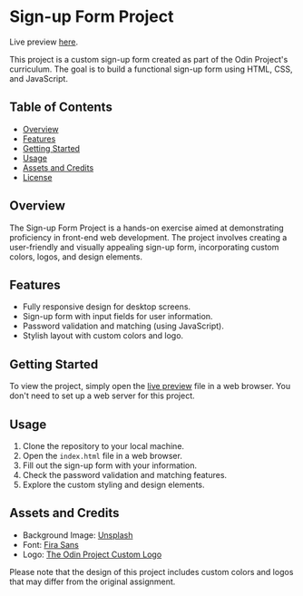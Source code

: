 # Sign-up Form Project

Live preview [here](https://nzxzn.github.io/sign-up-form/).

This project is a custom sign-up form created as part of the Odin Project's curriculum. The goal is to build a functional sign-up form using HTML, CSS, and JavaScript.

## Table of Contents
- [Overview](#overview)
- [Features](#features)
- [Getting Started](#getting-started)
- [Usage](#usage)
- [Assets and Credits](#assets-and-credits)
- [License](#license)

## Overview
The Sign-up Form Project is a hands-on exercise aimed at demonstrating proficiency in front-end web development. The project involves creating a user-friendly and visually appealing sign-up form, incorporating custom colors, logos, and design elements.

## Features
- Fully responsive design for desktop screens.
- Sign-up form with input fields for user information.
- Password validation and matching (using JavaScript).
- Stylish layout with custom colors and logo.

## Getting Started
To view the project, simply open the [live preview](https://nzxzn.github.io/sign-up-form/) file in a web browser. You don't need to set up a web server for this project.

## Usage
1. Clone the repository to your local machine.
2. Open the `index.html` file in a web browser.
3. Fill out the sign-up form with your information.
4. Check the password validation and matching features.
5. Explore the custom styling and design elements.

## Assets and Credits
- Background Image: [Unsplash](https://www.unsplash.com)
- Font: [Fira Sans](https://fonts.google.com/specimen/Fira+Sans)
- Logo: [The Odin Project Custom Logo](./cropped-The%20Odin%20Project-logos_white.png)

Please note that the design of this project includes custom colors and logos that may differ from the original assignment.

